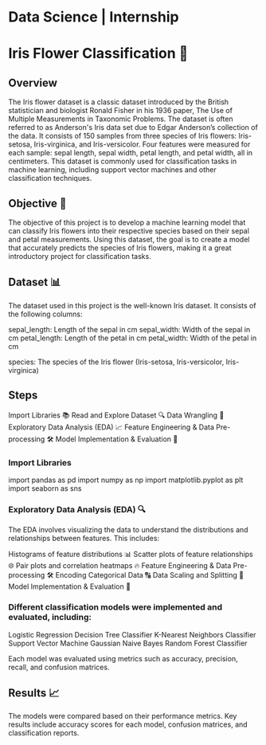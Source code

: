# Data Science | Internship 

# Iris Flower Classification 🌸
## Overview
The Iris flower dataset is a classic dataset introduced by the British statistician and biologist Ronald Fisher in his 1936 paper, The Use of Multiple Measurements in Taxonomic Problems. The dataset is often referred to as Anderson's Iris data set due to Edgar Anderson’s collection of the data. It consists of 150 samples from three species of Iris flowers: Iris-setosa, Iris-virginica, and Iris-versicolor. Four features were measured for each sample: sepal length, sepal width, petal length, and petal width, all in centimeters. This dataset is commonly used for classification tasks in machine learning, including support vector machines and other classification techniques.

## Objective 🎯
The objective of this project is to develop a machine learning model that can classify Iris flowers into their respective species based on their sepal and petal measurements. Using this dataset, the goal is to create a model that accurately predicts the species of Iris flowers, making it a great introductory project for classification tasks.

## Dataset 📊
The dataset used in this project is the well-known Iris dataset. It consists of the following columns:

sepal_length: Length of the sepal in cm
sepal_width: Width of the sepal in cm
petal_length: Length of the petal in cm
petal_width: Width of the petal in cm

species: The species of the Iris flower (Iris-setosa, Iris-versicolor, Iris-virginica)

## Steps

Import Libraries 📚
Read and Explore Dataset 🔍
Data Wrangling 🧹
Exploratory Data Analysis (EDA) 📈
Feature Engineering & Data Pre-processing 🛠️
Model Implementation & Evaluation 🤖

### Import Libraries

import pandas as pd
import numpy as np
import matplotlib.pyplot as plt
import seaborn as sns

### Exploratory Data Analysis (EDA) 🔍
The EDA involves visualizing the data to understand the distributions and relationships between features. This includes:

Histograms of feature distributions 📊
Scatter plots of feature relationships 🌐
Pair plots and correlation heatmaps 🔥
Feature Engineering & Data Pre-processing 🛠️
Encoding Categorical Data 🔠
Data Scaling and Splitting 🧪
Model Implementation & Evaluation 🤖

### Different classification models were implemented and evaluated, including:

Logistic Regression
Decision Tree Classifier
K-Nearest Neighbors Classifier
Support Vector Machine
Gaussian Naive Bayes
Random Forest Classifier

Each model was evaluated using metrics such as accuracy, precision, recall, and confusion matrices.

## Results 📈
The models were compared based on their performance metrics. Key results include accuracy scores for each model, confusion matrices, and classification reports.
